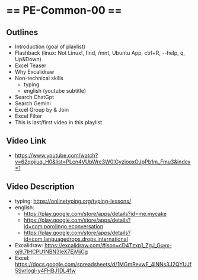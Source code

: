 # == PE-Common-00 ==
## Outlines
- Introduction (goal of playlist)
- Flashback (linux: Not Linux!, find, /mnt, Ubuntu App, ctrl+R, --help, q, Up&Down)
- Excel Teaser
- Why Excalidraw
- Non-technical skills
    - typing
    - english (youtube subtitle)
- Search ChatGpt
- Search Gemini
- Excel Group by & Join
- Excel Filter
- This is last/first video in this playlist

## Video Link
- https://www.youtube.com/watch?v=62qojiuq_H0&list=PLcn4VUbWre3W0IGyziooxOJpPb1m_Fmu3&index=1

## Video Description
- typing: https://onlinetyping.org/typing-lessons/
- english:
  - https://play.google.com/store/apps/details?id=me.mycake
  - https://play.google.com/store/apps/details?id=com.porolingo.econversation
  - https://play.google.com/store/apps/details?id=com.languagedrops.drops.international
- Excalidraw: https://excalidraw.com/#json=cD4Tzxp1_ZgJ_Guyx-oj9,7IHCPU1NBN3IeX7EjVljCg
- Excel: https://docs.google.com/spreadsheets/d/1MGmRevwE_4INNs3J2QYUJf5SvrIogl-y4FHBJ1DL4fw